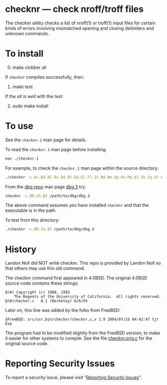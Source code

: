 # checknr — check nroff/troff files

The checknr utility checks a list of nroff(1) or troff(1) input files for certain kinds of errors
involving mismatched opening and closing delimiters and unknown commands.


# To install

0. make clobber all

If `checknr` compiles successfully, then:

1. make test

If the _all is well_ with the test:

2. sudo make install


# To use

See the `checknr.1` man page for details.

To read the `checknr.1` man page before installing:

```sh
man ./checknr.1
```

For example, to check the `checknr.1` man page within the source directory:

```sh
./checknr -c.Ar.Bd.Bl.Bx.Dd.Dt.Ed.El.Fl.It.Nd.Nm.Op.Os.Pp.Ql.Sh.Sq.Xr checknr.1
```

From the [dbg repo](https://github.com/lcn2/dbg/) man page
[dbg.3](https://github.com/lcn2/dbg/blob/master/dbg.3) try:

```sh
checknr -c.BR.SS.BI /path/to/dbg/dbg.3
```

The above command assumes you have installed `checknr` and that the
executable is in the path.

To test from this directory:

```sh
./checknr -c.BR.SS.BI /path/to/dbg/dbg.3
```


# History

Landon Noll did NOT write checknr.  This repo is provided by Landon Noll so that others may use this old command.

The checknr command first appeared in 4.0BSD.  The original 4.0BSD source code contains these strings:

```
@(#) Copyright (c) 1980, 1993
	The Regents of the University of California.  All rights reserved.
@(#)checknr.c   8.1 (Berkeley) 6/6/93
```

Later on, this line was added by the folks from FreeBSD:

```
$FreeBSD: src/usr.bin/checknr/checknr.c,v 1.9 2004/07/15 04:42:47 tjr Exp
```

The program had to be modified slightly from the FreeBSD version, to make it easier for other systems to compile.  See the file [checknr.orig.c](https://github.com/lcn2/checknr/blob/master/checknr.orig.c) for the original source code.


# Reporting Security Issues

To report a security issue, please visit "[Reporting Security Issues](https://github.com/lcn2/checknr/security/policy)".
